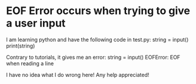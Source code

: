 
# EOF Error occurs when trying to give a user input

I am learning python and have the following code in test.py:
string = input()
print(string)

Contrary to tutorials, it gives me an error:
    string = input()
EOFError: EOF when reading a line

I have no idea what I do wrong here! Any help appreciated!

        